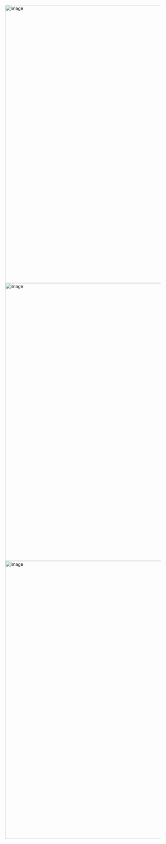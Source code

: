 <img width="1440" height="900" alt="image" src="https://github.com/user-attachments/assets/5040ac02-d08c-49b2-8f04-160df6211c59" />
<img width="1440" height="900" alt="image" src="https://github.com/user-attachments/assets/afb99a73-2fb0-43c4-aea4-f8b90869c4ba" />
<img width="1440" height="900" alt="image" src="https://github.com/user-attachments/assets/3d3b221d-f4f4-4ba0-8071-ec940d676edd" />

